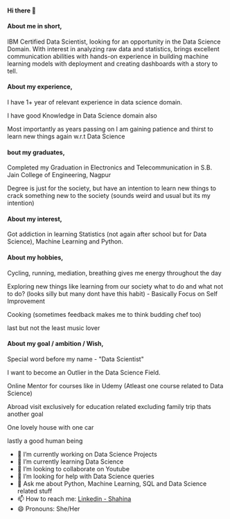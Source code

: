 #### Hi there 👋

#### About me in short,

IBM Certified Data Scientist, looking for an opportunity in the Data Science Domain. With interest in analyzing raw data and statistics, brings excellent communication abilities with hands-on experience in building machine learning models with deployment and creating dashboards with a story to tell.

#### About my experience,

I have 1+ year of relevant experience in data science domain.

I have good Knowledge in Data Science domain also

Most importantly as years passing on I am gaining patience and thirst to learn new things again w.r.t Data Science

#### bout my graduates,

Completed my Graduation in Electronics and Telecommunication in S.B. Jain College of Engineering, Nagpur

Degree is just for the society, but have an intention to learn new things to crack something new to the society (sounds weird and usual but its my intention)

#### About my interest,

Got addiction in learning Statistics (not again after school but for Data Science), Machine Learning and Python.

#### About my hobbies,

Cycling, running, mediation, breathing gives me energy throughout the day 

Exploring new things like learning from our society what to do and what not to do? (looks silly but many dont have this habit) -  Basically Focus on Self Improvement

Cooking (sometimes feedback makes me to think budding chef too)

last but not the least music lover 

#### About my goal / ambition / Wish,

Special word before my name - "Data Scientist" 

I want to become an Outlier in the Data Science Field.

Online Mentor for courses like in Udemy (Atleast one course related to Data Science)

Abroad visit exclusively for education related excluding family trip thats another goal

One lovely house with one car

lastly a good human being


- 🔭 I’m currently working on Data Science Projects
- 🌱 I’m currently learning Data Science
- 👯 I’m looking to collaborate on Youtube
- 🤔 I’m looking for help with Data Science queries
- 💬 Ask me about Python, Machine Learning, SQL and Data Science related stuff
- 📫 How to reach me: [Linkedin - Shahina](https://www.linkedin.com/in/shahina-athar-816688109)
- 😄 Pronouns: She/Her

